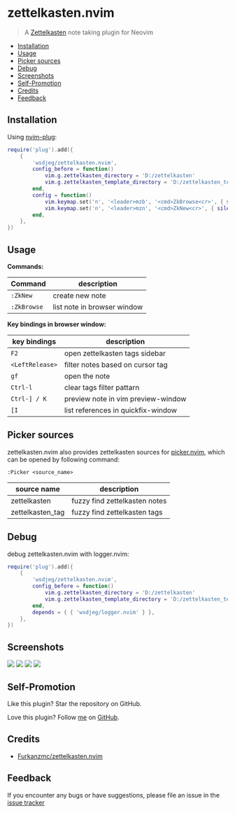 # zettelkasten.nvim

> A [Zettelkasten](https://zettelkasten.de) note taking plugin for Neovim

<!-- vim-markdown-toc GFM -->

- [Installation](#installation)
- [Usage](#usage)
- [Picker sources](#picker-sources)
- [Debug](#debug)
- [Screenshots](#screenshots)
- [Self-Promotion](#self-promotion)
- [Credits](#credits)
- [Feedback](#feedback)

<!-- vim-markdown-toc -->

## Installation

Using [nvim-plug](https://github.com/wsdjeg/nvim-plug):

```lua
require('plug').add({
    {
        'wsdjeg/zettelkasten.nvim',
        config_before = function()
            vim.g.zettelkasten_directory = 'D:/zettelkasten'
            vim.g.zettelkasten_template_directory = 'D:/zettelkasten_template'
        end,
        config = function()
            vim.keymap.set('n', '<leader>mzb', '<cmd>ZkBrowse<cr>', { silent = true })
            vim.keymap.set('n', '<leader>mzn', '<cmd>ZkNew<cr>', { silent = true })
        end,
    },
})
```

## Usage

**Commands:**

| Command     | description                 |
| ----------- | --------------------------- |
| `:ZkNew`    | create new note             |
| `:ZkBrowse` | list note in browser window |

**Key bindings in browser window:**

| key bindings    | description                        |
| --------------- | ---------------------------------- |
| `F2`            | open zettelkasten tags sidebar     |
| `<LeftRelease>` | filter notes based on cursor tag   |
| `gf`            | open the note                      |
| `Ctrl-l`        | clear tags filter pattarn          |
| `Ctrl-] / K`    | preview note in vim preview-window |
| `[I`            | list references in quickfix-window |

## Picker sources

zettelkasten.nvim also provides zettelkasten sources for [picker.nvim](https://github.com/wsdjeg/picker.nvim),
which can be opened by following command:

```
:Picker <source_name>
```

| source name      | description                   |
| ---------------- | ----------------------------- |
| zettelkasten     | fuzzy find zettelkasten notes |
| zettelkasten_tag | fuzzy find zettelkasten tags  |

## Debug

debug zettelkasten.nvim with logger.nvim:

```lua
require('plug').add({
    {
        'wsdjeg/zettelkasten.nvim',
        config_before = function()
            vim.g.zettelkasten_directory = 'D:/zettelkasten'
            vim.g.zettelkasten_template_directory = 'D:/zettelkasten_template'
        end,
        depends = { { 'wsdjeg/logger.nvim' } },
    },
})
```

## Screenshots

![](https://wsdjeg.net/images/zkbrowser.png)
![](https://wsdjeg.net/images/zettelkasten-tags-sidebar.png)
![](https://wsdjeg.net/images/zettelkasten-tags-filter.png)
![](https://wsdjeg.net/images/zettelkasten-complete-id.png)

## Self-Promotion

Like this plugin? Star the repository on
GitHub.

Love this plugin? Follow [me](https://wsdjeg.net/) on
[GitHub](https://github.com/wsdjeg).

## Credits

- [Furkanzmc/zettelkasten.nvim](https://github.com/Furkanzmc/zettelkasten.nvim)

## Feedback

If you encounter any bugs or have suggestions, please file an issue in the [issue tracker](https://github.com/wsdjeg/zettelkasten.nvim/issues)
